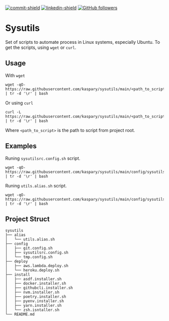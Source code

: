 [commit-shield]: https://img.shields.io/github/last-commit/Kaspary/sysutils?style=for-the-badge&logo=GitHub
[commit-url]: https://github.com/Kaspary/sysutils/commits/main
[linkedin-shield]: https://img.shields.io/badge/-João%20Pedro%20Kaspary-6633cc?style=for-the-badge&logo=Linkedin&colorB=2366c2
[linkedin-url]: https://linkedin.com/in/joao-pedro-kaspary
[github-shield]: https://img.shields.io/github/followers/Kaspary?label=João%20Pedro%20Kaspary&style=for-the-badge&logo=GitHub
[github-url]: https://github.com/Kaspary

[![commit-shield]][commit-url]
[![linkedin-shield]][linkedin-url]
[![GitHub followers][github-shield]][github-url]

# Sysutils
Set of scripts to automate process in Linux systems, especially Ubuntu.
To get the scripts, using `wget` or `curl`.

## Usage
With `wget`
```
wget -qO- https://raw.githubusercontent.com/kaspary/sysutils/main/<path_to_script> | tr -d '\r' | bash
```

Or using `curl`
```
curl -L https://raw.githubusercontent.com/kaspary/sysutils/main/<path_to_script> | tr -d '\r' | bash
```
Where `<path_to_script>` is the path to script from project root.


## Examples

Runing `sysutilsrc.config.sh` script.
```
wget -qO- https://raw.githubusercontent.com/kaspary/sysutils/main/config/sysutilsrc.config.sh | tr -d '\r' | bash
```

Runing `utils.alias.sh` script.
```
wget -qO- https://raw.githubusercontent.com/kaspary/sysutils/main/config/sysutilsrc.config.sh | tr -d '\r' | bash
```

## Project Struct

```
sysutils
├── alias
│   └── utils.alias.sh
├── config
│   ├── git.config.sh
│   ├── sysutilsrc.config.sh
│   └── tmp.config.sh
├── deploy
│   ├── aws.lambda.deploy.sh
│   └── heroku.deploy.sh
├── install
│   ├── asdf.installer.sh
│   ├── docker.installer.sh
│   ├── githubcli.installer.sh
│   ├── nvm.installer.sh
│   ├── poetry.installer.sh
│   ├── pyenv.installer.sh
│   ├── yarn.installer.sh
│   └── zsh.isntaller.sh
└── README.md
```